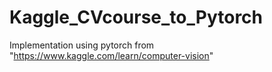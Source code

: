 # Kaggle_CVcourse_to_Pytorch

Implementation using pytorch from "https://www.kaggle.com/learn/computer-vision"

